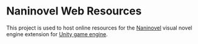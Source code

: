 # Naninovel Web Resources

This project is used to host online resources for the [Naninovel](https://naninovel.com) visual novel engine extension for [Unity game engine](https://unity3d.com).
